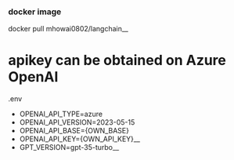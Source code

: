 ### docker image
docker pull mhowai0802/langchain__

# apikey can be obtained on Azure OpenAI
.env
- OPENAI_API_TYPE=azure
- OPENAI_API_VERSION=2023-05-15
- OPENAI_API_BASE={OWN_BASE}
- OPENAI_API_KEY={OWN_API_KEY}__
- GPT_VERSION=gpt-35-turbo__
